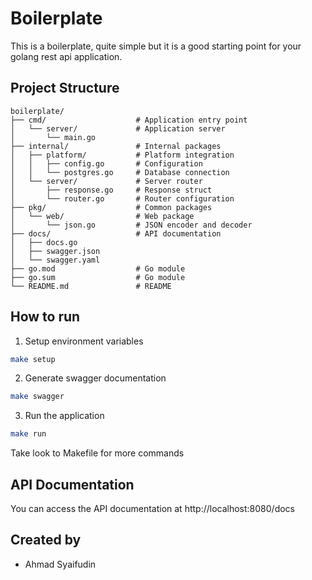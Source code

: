 # Boilerplate
This is a boilerplate, quite simple but it is a good starting point for your golang rest api application.

## Project Structure

```
boilerplate/
├── cmd/                    # Application entry point
│   └── server/             # Application server
│       └── main.go
├── internal/               # Internal packages
│   ├── platform/           # Platform integration
│   │   ├── config.go       # Configuration
│   │   └── postgres.go     # Database connection
│   └── server/             # Server router
│       ├── response.go     # Response struct
│       └── router.go       # Router configuration
├── pkg/                    # Common packages
│   └── web/                # Web package
│       └── json.go         # JSON encoder and decoder
├── docs/                   # API documentation
│   ├── docs.go
│   ├── swagger.json
│   └── swagger.yaml
├── go.mod                  # Go module
├── go.sum                  # Go module
└── README.md               # README
```

## How to run
1. Setup environment variables
```bash
make setup
```
2. Generate swagger documentation
```bash
make swagger
```
3. Run the application
```bash
make run
```
Take look to Makefile for more commands

## API Documentation

You can access the API documentation at http://localhost:8080/docs

## Created by

- Ahmad Syaifudin
